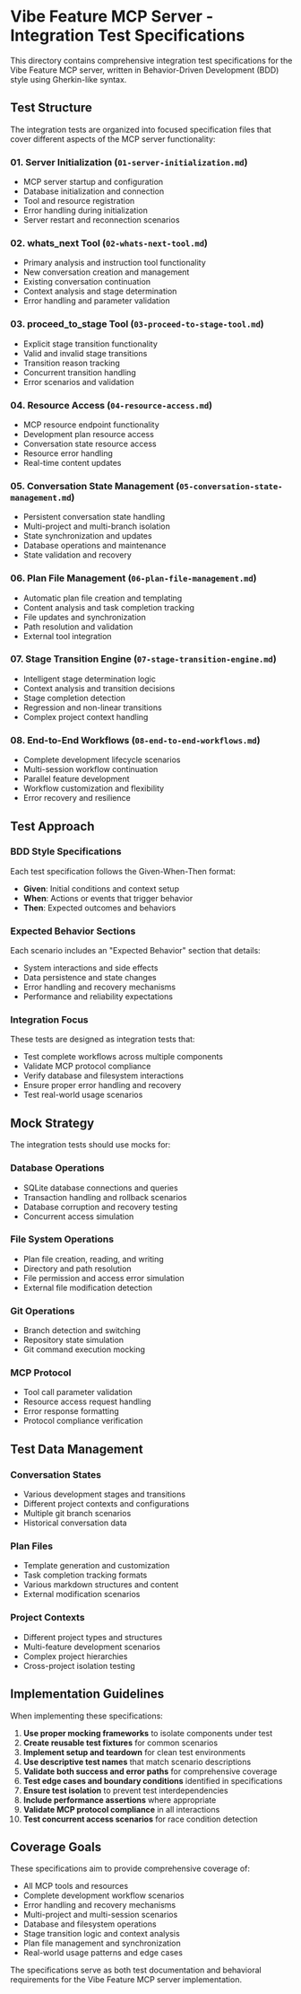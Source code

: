 # Vibe Feature MCP Server - Integration Test Specifications

This directory contains comprehensive integration test specifications for the Vibe Feature MCP server, written in Behavior-Driven Development (BDD) style using Gherkin-like syntax.

## Test Structure

The integration tests are organized into focused specification files that cover different aspects of the MCP server functionality:

### 01. Server Initialization (`01-server-initialization.md`)
- MCP server startup and configuration
- Database initialization and connection
- Tool and resource registration
- Error handling during initialization
- Server restart and reconnection scenarios

### 02. whats_next Tool (`02-whats-next-tool.md`)
- Primary analysis and instruction tool functionality
- New conversation creation and management
- Existing conversation continuation
- Context analysis and stage determination
- Error handling and parameter validation

### 03. proceed_to_stage Tool (`03-proceed-to-stage-tool.md`)
- Explicit stage transition functionality
- Valid and invalid stage transitions
- Transition reason tracking
- Concurrent transition handling
- Error scenarios and validation

### 04. Resource Access (`04-resource-access.md`)
- MCP resource endpoint functionality
- Development plan resource access
- Conversation state resource access
- Resource error handling
- Real-time content updates

### 05. Conversation State Management (`05-conversation-state-management.md`)
- Persistent conversation state handling
- Multi-project and multi-branch isolation
- State synchronization and updates
- Database operations and maintenance
- State validation and recovery

### 06. Plan File Management (`06-plan-file-management.md`)
- Automatic plan file creation and templating
- Content analysis and task completion tracking
- File updates and synchronization
- Path resolution and validation
- External tool integration

### 07. Stage Transition Engine (`07-stage-transition-engine.md`)
- Intelligent stage determination logic
- Context analysis and transition decisions
- Stage completion detection
- Regression and non-linear transitions
- Complex project context handling

### 08. End-to-End Workflows (`08-end-to-end-workflows.md`)
- Complete development lifecycle scenarios
- Multi-session workflow continuation
- Parallel feature development
- Workflow customization and flexibility
- Error recovery and resilience

## Test Approach

### BDD Style Specifications
Each test specification follows the Given-When-Then format:
- **Given**: Initial conditions and context setup
- **When**: Actions or events that trigger behavior
- **Then**: Expected outcomes and behaviors

### Expected Behavior Sections
Each scenario includes an "Expected Behavior" section that details:
- System interactions and side effects
- Data persistence and state changes
- Error handling and recovery mechanisms
- Performance and reliability expectations

### Integration Focus
These tests are designed as integration tests that:
- Test complete workflows across multiple components
- Validate MCP protocol compliance
- Verify database and filesystem interactions
- Ensure proper error handling and recovery
- Test real-world usage scenarios

## Mock Strategy

The integration tests should use mocks for:

### Database Operations
- SQLite database connections and queries
- Transaction handling and rollback scenarios
- Database corruption and recovery testing
- Concurrent access simulation

### File System Operations
- Plan file creation, reading, and writing
- Directory and path resolution
- File permission and access error simulation
- External file modification detection

### Git Operations
- Branch detection and switching
- Repository state simulation
- Git command execution mocking

### MCP Protocol
- Tool call parameter validation
- Resource access request handling
- Error response formatting
- Protocol compliance verification

## Test Data Management

### Conversation States
- Various development stages and transitions
- Different project contexts and configurations
- Multiple git branch scenarios
- Historical conversation data

### Plan Files
- Template generation and customization
- Task completion tracking formats
- Various markdown structures and content
- External modification scenarios

### Project Contexts
- Different project types and structures
- Multi-feature development scenarios
- Complex project hierarchies
- Cross-project isolation testing

## Implementation Guidelines

When implementing these specifications:

1. **Use proper mocking frameworks** to isolate components under test
2. **Create reusable test fixtures** for common scenarios
3. **Implement setup and teardown** for clean test environments
4. **Use descriptive test names** that match scenario descriptions
5. **Validate both success and error paths** for comprehensive coverage
6. **Test edge cases and boundary conditions** identified in specifications
7. **Ensure test isolation** to prevent test interdependencies
8. **Include performance assertions** where appropriate
9. **Validate MCP protocol compliance** in all interactions
10. **Test concurrent access scenarios** for race condition detection

## Coverage Goals

These specifications aim to provide comprehensive coverage of:
- All MCP tools and resources
- Complete development workflow scenarios
- Error handling and recovery mechanisms
- Multi-project and multi-session scenarios
- Database and filesystem operations
- Stage transition logic and context analysis
- Plan file management and synchronization
- Real-world usage patterns and edge cases

The specifications serve as both test documentation and behavioral requirements for the Vibe Feature MCP server implementation.
